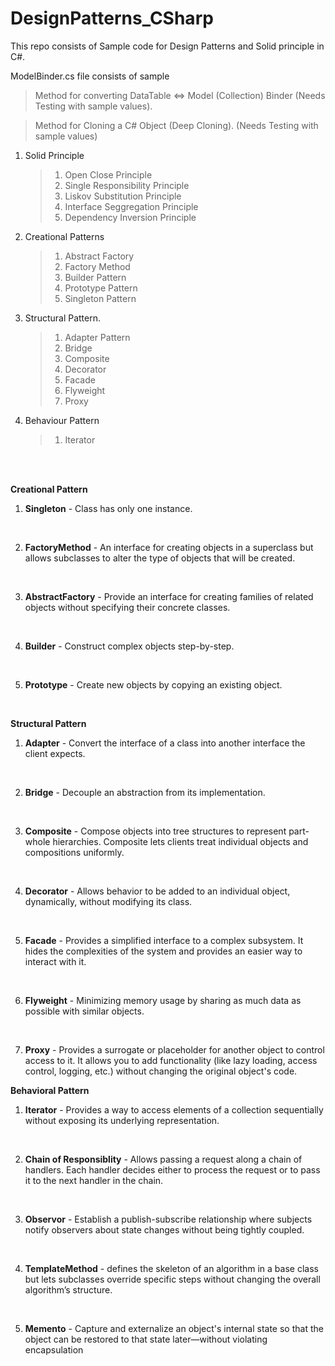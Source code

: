 # DesignPatterns_CSharp
This repo consists of Sample code for Design Patterns and Solid principle in C#. 

ModelBinder.cs file consists of sample
> Method for converting DataTable <=> Model (Collection) Binder (Needs Testing with sample values).

> Method for Cloning a C# Object (Deep Cloning). (Needs Testing with sample values)

1. Solid Principle
    > 1. Open Close Principle
    > 2. Single Responsibility Principle
    > 3. Liskov Substitution Principle
    > 4. Interface Seggregation Principle
    > 5. Dependency Inversion Principle
       
2. Creational Patterns
   > 1. Abstract Factory
   > 2. Factory Method
   > 3. Builder Pattern
   > 4. Prototype Pattern
   > 5. Singleton Pattern

3. Structural Pattern.
   > 1. Adapter Pattern
   > 2. Bridge
   > 3. Composite
   > 4. Decorator
   > 5. Facade
   > 6. Flyweight
   > 7. Proxy

4. Behaviour Pattern
   > 1. Iterator


   <br/>
   <br/>

**Creational Pattern**

1. **Singleton** - Class has only one instance.

<br/>

2. **FactoryMethod** - An interface for creating objects in a superclass but allows subclasses to alter the type of objects that will be created.

<br/>

3. **AbstractFactory** - Provide an interface for creating families of related objects without specifying their concrete classes.

<br/>

4. **Builder** - Construct complex objects step-by-step.

<br/>

5. **Prototype** - Create new objects by copying an existing object.

<br/>

**Structural Pattern**

1. **Adapter** - Convert the interface of a class into another interface the client expects.

<br/>

2. **Bridge** - Decouple an abstraction from its implementation.

<br/>

3. **Composite** - Compose objects into tree structures to represent part-whole hierarchies. Composite lets clients treat individual objects and compositions uniformly.

<br/>

4. **Decorator** - Allows behavior to be added to an individual object, dynamically, without modifying its class.

<br/>

5. **Facade** - Provides a simplified interface to a complex subsystem. It hides the complexities of the system and provides an easier way to interact with it.

<br/>

6. **Flyweight** - Minimizing memory usage by sharing as much data as possible with similar objects.

<br/>

7. **Proxy** - Provides a surrogate or placeholder for another object to control access to it. It allows you to add functionality (like lazy loading, access control, logging, etc.) without changing the original object's code.

**Behavioral Pattern**

1. **Iterator** - Provides a way to access elements of a collection sequentially without exposing its underlying representation.

<br/>

2. **Chain of Responsiblity** - Allows passing a request along a chain of handlers. Each handler decides either to process the request or to pass it to the next handler in the chain.

<br/>

3. **Observor** - Establish a publish-subscribe relationship where subjects notify observers about state changes without being tightly coupled.

<br/>

4. **TemplateMethod** - defines the skeleton of an algorithm in a base class but lets subclasses override specific steps without changing the overall algorithm’s structure.

<br/>

5. **Memento** - Capture and externalize an object's internal state so that the object can be restored to that state later—without violating encapsulation
  
   
   
